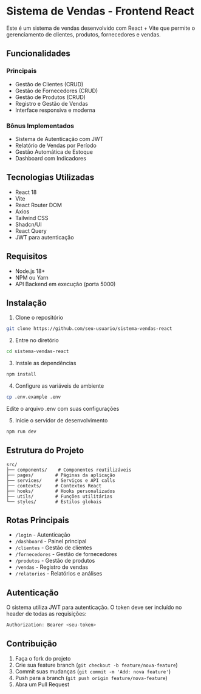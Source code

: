 # Sistema de Vendas - Frontend React

Este é um sistema de vendas desenvolvido com React + Vite que permite o gerenciamento de clientes, produtos, fornecedores e vendas.

## Funcionalidades

### Principais
- Gestão de Clientes (CRUD)
- Gestão de Fornecedores (CRUD)
- Gestão de Produtos (CRUD)
- Registro e Gestão de Vendas
- Interface responsiva e moderna

### Bônus Implementados
- Sistema de Autenticação com JWT
- Relatório de Vendas por Período
- Gestão Automática de Estoque
- Dashboard com Indicadores

## Tecnologias Utilizadas

- React 18
- Vite
- React Router DOM
- Axios
- Tailwind CSS
- Shadcn/UI
- React Query
- JWT para autenticação

## Requisitos

- Node.js 18+
- NPM ou Yarn
- API Backend em execução (porta 5000)

## Instalação

1. Clone o repositório
```bash
git clone https://github.com/seu-usuario/sistema-vendas-react
```

2. Entre no diretório
```bash
cd sistema-vendas-react
```

3. Instale as dependências
```bash
npm install
```

4. Configure as variáveis de ambiente
```bash
cp .env.example .env
```
Edite o arquivo .env com suas configurações

5. Inicie o servidor de desenvolvimento
```bash
npm run dev
```

## Estrutura do Projeto

```
src/
├── components/    # Componentes reutilizáveis
├── pages/        # Páginas da aplicação
├── services/     # Serviços e API calls
├── contexts/     # Contextos React
├── hooks/        # Hooks personalizados
├── utils/        # Funções utilitárias
└── styles/       # Estilos globais
```

## Rotas Principais

- `/login` - Autenticação
- `/dashboard` - Painel principal
- `/clientes` - Gestão de clientes
- `/fornecedores` - Gestão de fornecedores
- `/produtos` - Gestão de produtos
- `/vendas` - Registro de vendas
- `/relatorios` - Relatórios e análises

## Autenticação

O sistema utiliza JWT para autenticação. O token deve ser incluído no header de todas as requisições:

```javascript
Authorization: Bearer <seu-token>
```

## Contribuição

1. Faça o fork do projeto
2. Crie sua feature branch (`git checkout -b feature/nova-feature`)
3. Commit suas mudanças (`git commit -m 'Add: nova feature'`)
4. Push para a branch (`git push origin feature/nova-feature`)
5. Abra um Pull Request
